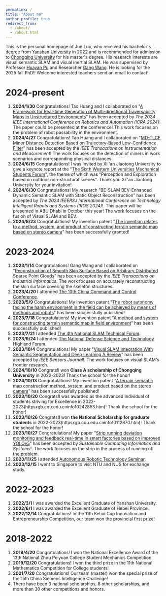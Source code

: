 ```yaml
---
permalink: /
title: "About me"
author_profile: true
redirect_from: 
  - /about/
  - /about.html
---
```


This is the personal homepage of Jun Luo, who received his bachelor's degree from [Yanshan University](httpsmec.ysu.edu.cnindex.htm) in 2022 and is recommended for admission to [Chongqing University](httpwww.cme.cqu.edu.cn) for his master's degree. His research interests are visual semantic SLAM and visual inertial SLAM. He was supervised by Professor [Huayan Pu](httpsfaculty.cqu.edu.cnHuayanPuzh_CNindex.htm) and Researcher [Gang Wang](httpsslmt.cqu.edu.cninfo1071088707.htm). He is looking for the 2025 fall PhD!! Welcome interested teachers send an email to contact!

2024-present
======
1. **2024/1/30**  Congratulations! Tao Huang and I collaborated on "[A Framework for Real-time Generation of Multi-directional Traversability Maps in Unstructured Environments](httpsieeexplore.ieee.orgdocument10610312)" has been accepted by *The 2024 IEEE International Conference on Robotics and Automation (ICRA 2024)*! The paper could be presented at the conference! This work focuses on the problem of robot passability in the environment.
2. **2024/4/27**  Congratulations! Tao Huang and I collaborated on "[MD-TLCF Miner Distance Detection Based on Trajectory-Based Low-Confidence Filter](httpsieeexplore.ieee.orgdocument10553319)" has been accepted by the *IEEE Transactions on Instrumentation and Measurement*! The work focuses on the detection of miners in work scenarios and corresponding physical distances.
3. **2024/6/15**  Congratulations! I was invited by Xi 'an Jiaotong University to give a keynote report at the "[The Sixth Western Universities Mechanical Students Forum](httpsnews.xjtu.edu.cninfo1009211395.htm)", the theme of which was "Perception and Exploration based on outdoor non-structural scenes". Thank you Xi 'an Jiaotong University for your invitation!
4. **2024/6/30**  Congratulations! My research "BE-SLAM BEV-Enhanced Dynamic Semantic SLAM with Static Object Reconstruction" has been accepted by *The 2024 IEEERSJ International Conference on Technology Intelligent Robots and Systems (IROS 2024)*!. This paper will be presented in ABU Dhabi in October this year! The work focuses on the fusion of Visual SLAM and BEV.
5. **2024/8/23**  Congratulations! My invention patent "[The invention relates to a method, system, and product of constructing terrain semantic map based on stereo camera](httpspss-system.cponline.cnipa.gov.cndocumentsdetailprevPageTit=changgui)" has been successfully granted!

2023-2024
======
1. **2023/1/14** Congratulations! Gang Wang and I collaborated on "[Reconstruction of Smooth Skin Surface Based on Arbitrary Distributed Sparse Point Clouds](httpsieeexplore.ieee.orgdocument10032808)" has been accepted by the *IEEE Transactions on Industrial Informatics*. The work focuses on accurately reconstructing the skin surface covering the skeleton structures.
2. **2023/4/20** I attended [The 10th China Command and Control Conference](httpsbaoming.huiyiguanjia.comEnrollindexmid=4783329978099195819&language=&source=56535).
3. **2023/5/9** Congratulations! My invention patent "[The robot autonomy facing the harsh environment in the field can be achieved by means of methods and robots](httpspss-system.cponline.cnipa.gov.cndocumentsdetailprevPageTit=changgui)" has been successfully published!
4. **2023/7/18** Congratulations! My invention patent "[A method and system for constructing terrain semantic map in field environment](httpspss-system.cponline.cnipa.gov.cndocumentsdetailprevPageTit=changgui)" has been successfully published!
5. **2023/7/21** I attended [The 4th National SLAM Technical Forum](httpswww.csig.org.cn8620230651207.html).
6. **2023/9/24** I attended [The National Defense Science and Technology Highland Forum](httpswww.allconfs.orgmeetingindex.aspid=18044).
7. **2023/10/4**  Congratulations! My paper "[Visual SLAM Integration With Semantic Segmentation and Deep Learning A Review](httpsieeexplore.ieee.orgdocument10227894)" has been accepted by *IEEE Sensors Journal*!. The work focuses on visual SLAM's frontier research.
8. **2024/10/10** Congrats!I won **Class A scholarship of Chongqing University** in 2022-2023! Thank the school for the honor!
9. **2024/10/13** Congratulations! My invention patent "[A terrain semantic map construction method, system, and product based on the stereo camera](httpspss-system.cponline.cnipa.gov.cndocumentsdetailprevPageTit=changgui)" has been successfully published!
10. **2023/10/20** Congrats!I was awarded as the advanced Individual of students striving for Excellence in 2022-2023(httpsxgb.cqu.edu.cninfo10242853.htm)! Thank the school for the honor!
11. **2023/10/26** Congrats!I won **the National Scholarship for graduate students** in 2022-2023(httpsxgb.cqu.edu.cninfo10112870.htm)! Thank the school for the honor!
12. **2023/10/27** Congratulations! My paper "[Strip running deviation monitoring and feedback real-time in smart factories based on improved YOLOv5](httpswww.sciencedirect.comsciencearticlepiiS2210537923000781via%3Dihub)" has been accepted by *Sustainable Computing Informatics and Systems*!. The work focuses on the strip in the process of running off the problem.
13. **2023/11/25** I attended [Autonomous Robotic Technology Seminar](httpswww.caa.org.cnarticle1924089.html).
14. **2023/12/15** I went to Singapore to visit NTU and NUS for exchange study.

2022-2023
======
1. **2022/3/1** I was awarded the Excellent Graduate of Yanshan University.
2. **2022/6/1** I was awarded the Excellent Graduate of Hebei Province.
3. **2022/12/14** Congratulations! In the 11th Kehui Cup Innovation and Entrepreneurship Competition, our team won the provincial first prize!

2018-2022
======
1. **2019/4/20** Congratulations! I won the National Excellence Award of the 13th National Zhou Peiyuan College Student Mechanics Competition!
2. **2019/12/20** Congratulations! I won the third prize in the 11th National Mathematics Competition for College students!
3. **2021/7/20** Congratulations! Our team (master) won the special prize of the 15th China Siemens Intelligence Challenge!
4. There have been 3 national scholarships, 8 other scholarships, and more than 30 other competitions and honors.

